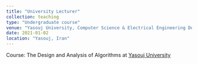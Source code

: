 ```yaml
---
title: "University Lecturer"
collection: teaching
type: "Undergraduate course"
venue: "Yasouj University, Computer Science & Electrical Engineering Department"
date: 2021-01-02
location: "Yasouj, Iran"
---
```


Course: The Design and Analysis of Algorithms
at [Yasouj University](http://en.yu.ac.ir/)
